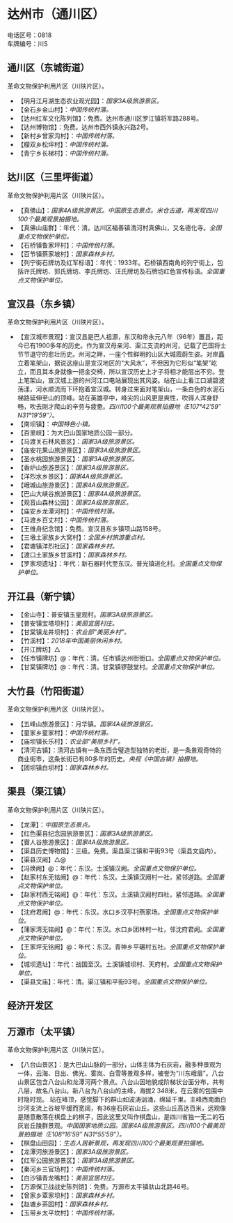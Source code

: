 # 达州市（通川区）  
电话区号：0818  
车牌编号：川S  

## 通川区（东城街道）  
革命文物保护利用片区（川陕片区）。  
* 【明月江月湖生态农业观光园】：*国家3A级旅游景区。*  
* 【金石乡金山村】：*中国传统村落。*  
* 【达州红军文化陈列馆】：免费。达州市通川区罗江镇将军路288号。  
* 【达州博物馆】：免费。达州市西外镇永兴路2号。  
* 【新村乡曾家沟村】：*中国传统村落。*  
* 【檬双乡松坪村】：*中国传统村落。*  
* 【青宁乡长梯村】：*中国传统村落。*  

## 达川区（三里坪街道）  
革命文物保护利用片区（川陕片区）。  
* 【真佛山】：*国家4A级旅游景区。中国原生态景点。米仓古道，再发现四川100个最美观景拍摄地。*  
* 【真佛山庙群】：年代：清。达川区福善镇清河村真佛山，又名德化寺。*全国重点文物保护单位。*  
* 【石桥镇鲁家坪村】：*中国传统村落。*  
* 【百节镇蔡家坡村】：*国家森林乡村。*  
* 【列宁街石牌坊及红军标语】：年代：1933年。石桥镇西南角的列宁街上，包括许氏牌坊、郭氏牌坊、李氏牌坊、汪氏牌坊及石牌坊红色宣传标语。*全国重点文物保护单位。*  

## 宣汉县（东乡镇）  
革命文物保护利用片区（川陕片区）。  
* 【宣汉城市景观】：宣汉县是巴人祖源，东汉和帝永元八年（96年）置县，距今已有1900多年的历史。作为宣汉母亲河、渠江支流的州河，记载了巴国将士节节退守的悲壮历史。州河之畔，一座个性鲜明的山区大城霞蔚生姿。对岸矗立着笔架山，据说这座山是宣汉地区的“大风水”，不但因为它形似“笔架”屹立，而且其本身就像一把金交椅，所以宣汉历史上才子将相才能层出不穷。登上笔架山，宣汉城上游的州河江口电站展现出其风姿。站在山上看江口湖碧波荡漾，河水顺流而下环抱着宣汉城。转身过来面对笔架山，一条白色的水泥石梯路延伸至山的顶峰。站在英雄亭中，峰尖的山风更是爽性，吹得人浑身舒畅，吹去刚才爬山的辛劳与疲惫。*四川100个最美观景拍摄地（E107°42′59″ N31°19′59″）。*  
* 【南坝镇】：*中国特色小镇。*  
* 【百里峡】：为大巴山国家地质公园一部分。  
* 【马渡关石林风景区】：*国家3A级旅游景区。*  
* 【庙安花果山旅游景区】：*国家3A级旅游景区。*  
* 【圣水桃园旅游景区】：*国家3A级旅游景区。*  
* 【香炉山旅游景区】：*国家3A级旅游景区。*  
* 【洋烈水乡景区】：*国家4A级旅游景区。*  
* 【峨城山旅游景区】：*国家4A级旅游景区。*  
* 【巴山大峡谷旅游景区】：*国家4A级旅游景区。*  
* 【观音山森林公园】：*国家2A级旅游景区。*  
* 【庙安乡龙潭河村】：*中国传统村落。*  
* 【马渡乡百丈村】：*中国传统村落。*  
* 【王维舟纪念馆】：免费。宣汉县东乡镇项山路158号。  
* 【三墩土家族乡大窝村】：*全国乡村旅游重点村。*  
* 【君塘镇洋烈社区】：*国家森林乡村。*  
* 【渡口土家族乡甘溪村】：*国家森林乡村。*  
* 【罗家坝遗址】：年代：新石器时代至东汉。普光镇进化村。*全国重点文物保护单位。*  

## 开江县（新宁镇）  
* 【金山寺】：普安镇玉皇观村。*国家3A级旅游景区。*  
* 【普安镇宝塔坝村】：*美丽宜居村庄。*  
* 【甘棠镇龙井坝村】：*农业部“美丽乡村”。*  
* 【竹溪村】：*2018年中国美丽休闲乡村。*  
* 【开江牌坊】△
* 【任市镇牌坊】@：年代：清。任市镇达州街街口。*全国重点文物保护单位。*  
* 【甘棠镇牌坊】@：年代：清。甘棠镇锣鼓堂村。*全国重点文物保护单位。*  

## 大竹县（竹阳街道）  
革命文物保护利用片区（川陕片区）。  
* 【五峰山旅游景区】：月华镇。*国家4A级旅游景区。*  
* 【童家乡童家村】：*中国传统村落。*  
* 【庙坝镇长乐村】：*农业部“美丽乡村”。*  
* 【清河古镇】：清河古镇有一条东西合璧造型独特的老街，是一条景观奇特的商业街市，这条长街已有80多年的历史。*央视《中国古镇》拍摄地。*  
* 【团坝镇白坝村】：*国家森林乡村。*  

## 渠县（渠江镇）  
革命文物保护利用片区（川陕片区）。  
* 【龙潭】：*中国原生态景点。*  
* 【红色渠县纪念园旅游景区】：*国家3A级旅游景区。*  
* 【賨人谷旅游景区】：*国家4A级旅游景区。*  
* 【渠县历史博物馆】：三级。免费。渠县渠江镇和平街93号（渠县文庙内）。  
* 【渠县汉阙】△@
* 【冯焕阙】@：年代：东汉。土溪镇汉阙。*全国重点文物保护单位。*  
* 【赵家村东无铭阙】@：年代：东汉。土溪镇汉阙村一社，紧邻道路。*全国重点文物保护单位。*  
* 【赵家村西无铭阙】@：年代：东汉。土溪镇汉阙村四社，紧邻道路。*全国重点文物保护单位。*  
* 【沈府君阙】@：年代：东汉。水口乡汉亭村燕家场。*全国重点文物保护单位。*  
* 【蒲家湾无铭阙】@：年代：东汉。水口乡团林村一社，邻沈府君阙。*全国重点文物保护单位。*  
* 【王家坪无铭阙】@：年代：东汉。青神乡平碾村五社。*全国重点文物保护单位。*  
* 【城坝遗址】：年代：战国至汉。土溪镇城坝村、天府村。*全国重点文物保护单位。*  
* 【渠县文庙】：年代：清。渠江镇和平街93号。*全国重点文物保护单位。*  

## 经济开发区  

## 万源市（太平镇）  
革命文物保护利用片区（川陕片区）。  
* 【八台山景区】：是大巴山山脉的一部分，山体主体为石灰岩，融多种景观为一体，云海、日出、佛光、雾岚、白雪等景观多样，被誉为“川东峨眉”。八台山景区包含八台山和龙潭河两个景点。八台山因地貌成阶梯状台面分布，共有八层，故名八台山。新八台为八台山的主峰，海拔2 348米，在云雾的包围中时隐时现。 站在峰顶，感觉脚下的群山如波涛汹涌，绵延千里。主峰西南面白沙河支流上谷坡平缓而宽阔，有36座石灰岩山丘。这些山丘高达百米，远观像是随意散落在棋盘上的棋子，因此这里又叫作棋盘山，是四川省独一无二的石灰岩丘陵群景观。*中国国家地质公园。国家4A级旅游景区。四川100个最美观景拍摄地（E108°16′59″ N31°55′59″）。*  
* 【棋盘山田园】：*生态人居新景观，再发现四川100个最美观景拍摄地。*  
* 【龙潭河旅游景区】：*国家3A级旅游景区。*  
* 【红军公园旅游景区】：*国家3A级旅游景区。*  
* 【秦河乡三官场村】：*中国传统村落。*  
* 【白沙镇青龙嘴村】：*美丽宜居村庄。*  
* 【万源保卫战战史陈列馆】：免费。万源市太平镇驮山北路46号。  
* 【曾家乡覃家坝村】：*国家森林乡村。*  
* 【赵塘乡茶园村】：*国家森林乡村。*  
* 【玉带乡太平坎村】：*中国传统村落。*  